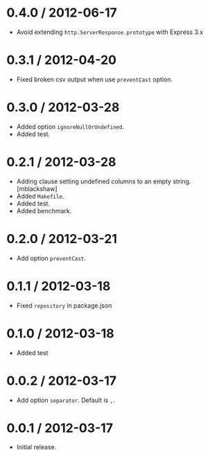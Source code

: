 
0.4.0 / 2012-06-17 
==================

  * Avoid extending `http.ServerResponse.prototype` with Express 3.x

0.3.1 / 2012-04-20 
==================

  * Fixed broken csv output when use `preventCast` option.

0.3.0 / 2012-03-28 
==================

  * Added option `ignoreNullOrUndefined`.
  * Added test.

0.2.1 / 2012-03-28 
==================

  * Adding clause setting undefined columns to an empty string. [mblackshaw]
  * Added `Makefile`.
  * Added test.
  * Added benchmark.

0.2.0 / 2012-03-21 
==================

  * Add option `preventCast`.

0.1.1 / 2012-03-18 
=================

  * Fixed `repository` in package.json

0.1.0 / 2012-03-18 
==================

  * Added test

0.0.2 / 2012-03-17 
==================

  * Add option `separator`. Default is `,`.

0.0.1 / 2012-03-17 
==================

  * Initial release.
